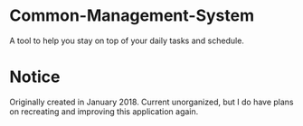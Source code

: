 # Common-Management-System
A tool to help you stay on top of your daily tasks and schedule.

# Notice
Originally created in January 2018.
Current unorganized, but I do have plans on recreating and improving this application again.
